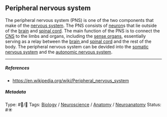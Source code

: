 ## Peripheral nervous system

The peripheral nervous system (PNS) is one of the two components that make of the [nervous system](). The PNS consists of [neuron](Neuron.md)s that lie outside of the [brain](Brain.md) and [spinal cord](). The main function of the PNS is to connect the [CNS]() to the limbs and organs, including the [sense organs](Six%20sense%20bases.md), essentially serving as a relay between the [brain ]()and [spinal cord]() and the rest of the body. The peripheral nervous system can be devided into the [somatic nervous system]() and the [autonomic nervous system](Autonomic%20nervous%20system.md). 

---

##### References

* https://en.wikipedia.org/wiki/Peripheral_nervous_system

##### Metadata

Type: #🔵/🔵 
Tags: [Biology]() / [Neuroscience](Neuroscience.md) / [Anatomy]() / [Neuroanatomy](Neuroanatomy.md) 
Status: #☀️ 
